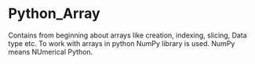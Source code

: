 # Python_Array
Contains from beginning about arrays like creation, indexing, slicing, Data type etc.
To work with arrays in python NumPy library is used.
NumPy means NUmerical Python.

